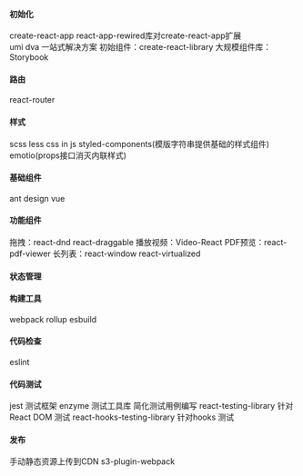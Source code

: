 #### 初始化 
create-react-app 
react-app-rewired库对create-react-app扩展   
umi dva 一站式解决方案
初始组件：create-react-library 大规模组件库：Storybook

#### 路由
react-router

#### 样式
scss less 
css in js   styled-components(模版字符串提供基础的样式组件)   emotio(props接口消灭内联样式)

#### 基础组件
ant design vue

#### 功能组件
拖拽：react-dnd react-draggable
播放视频：Video-React
PDF预览：react-pdf-viewer
长列表：react-window react-virtualized

#### 状态管理

#### 构建工具
webpack
rollup
esbuild

#### 代码检查
eslint

#### 代码测试
jest 测试框架 
enzyme 测试工具库 简化测试用例编写
react-testing-library 针对React DOM 测试
react-hooks-testing-library 针对hooks 测试

#### 发布
手动静态资源上传到CDN s3-plugin-webpack


